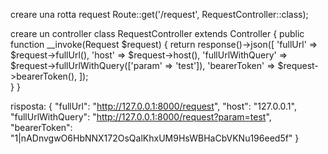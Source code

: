 creare una rotta request
Route::get('/request', RequestController::class);

creare un controller
class RequestController extends Controller
{
    public function __invoke(Request $request)
    {
        return response()->json([
            'fullUrl' => $request->fullUrl(),
            'host' => $request->host(),
            'fullUrlWithQuery' => $request->fullUrlWithQuery(['param' => 'test']),
            'bearerToken' => $request->bearerToken(),
        ]);       
    }
}

risposta:
{
    "fullUrl": "http://127.0.0.1:8000/request",
    "host": "127.0.0.1",
    "fullUrlWithQuery": "http://127.0.0.1:8000/request?param=test",
    "bearerToken": "1|nADnvgwO6HbNNX172OsQalKhxUM9HsWBHaCbVKNu196eed5f"
}